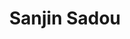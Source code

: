 --- 
title: "Sanjin Sadou"
publishdate: "2019-4-15T16:48:46+02:00"
src: "https://365manga.net/manga/sanjin-sadou"
image: "https://data.365manga.net/images/thumbnails/24113-sanjin-sadou.jpg"
description: "Fubuki, a man with silver hair and black eyebrows, is somewhat of an expert at taking care of people's monster problems, for a price of course. Yoru is a strange orphan girl who runs across one of his fights with a demon cat and insists on becoming his student. The two of them make an amazing team, whether they're fighting monsters or (as happens more often than Yoru would like)…"
---